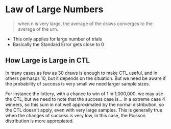 # Law of Large Numbers

> when n is very large, the average of the draws converges to the average of the urn.

* This only applies for large number of trials
* Basically the Standard Error gets close to 0


## How Large is Large in CTL

In many cases as few as 30 draws is enough to make CTL useful, and in others perhasps 10, but it depends on the situation. But we need be aware if the probability of success is very small we need larger sample sizes.

For instance the lottery, with a chance to win of 1 in 1,000,000. we may use the CTL, but we need to note that the success case is... in a extreme case 4 winners, so this sum in not well approximated by the normal distribution, so the CTL doesn't apply, even with very large samples. This is generally true when the changes of success is very low, in this case, the Poisson distribution is more appropiated.